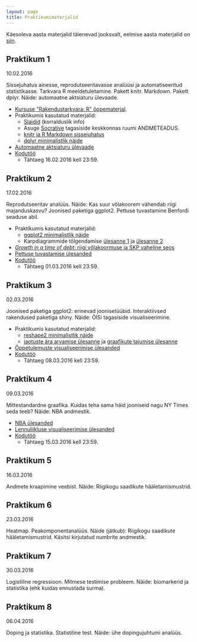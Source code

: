 ```yaml
---
layout: page
title: Praktikumimaterjalid
---
```


Käesoleva aasta materjalid täienevad jooksvalt, eelmise aasta materjalid on [siin](../../2015/praktikumid/).

## Praktikum 1

10.02.2016 

Sissejuhatus ainesse, reprodutseeritavasse analüüsi ja automatiseeritud statistikasse. Tarkvara R meeldetuletamine. 
Pakett knitr. Markdown. Pakett dplyr. Näide: automaatne aktsiaturu ülevaade. 

* [Kursuse "Rakendustarkvara: R" õppematerjal](../rakendustarkvara_R). 
* Praktikumis kasutatud materjalid:
    * [Slaidid](../pr1_esitlus.pdf) (korralduslik info)
    * Asuge [Socrative](https://b.socrative.com/login/student/) tagasiside keskkonnas ruumi ANDMETEADUS.
    * [knitr ja R Markdown sissejuhatus](../praktikum1_knitr)
    * [dplyr minimalistlik näide](../praktikum1_dplyr)
* [Automaatne aktsiaturu ülevaade](../praktikum1_aktsiad)
* [Kodutöö](../praktikum1_kodutoo)
    * Tähtaeg 16.02.2016 kell 23:59.


## Praktikum 2

17.02.2016

Reprodutseeritav analüüs. Näide: Kas suur võlakoorem vähendab riigi majanduskasvu? Joonised paketiga ggplot2.
Pettuse tuvastamine Benfordi seaduse abil.

* Praktikumis kasutatud materjalid:
    * [ggplot2 minimalistlik näide](../praktikum2_ggplot2)
    * Karpdiagrammide tõlgendamise [ülesanne 1](../slides/praktikum2_boxplot_quiz1.pdf) ja [ülesanne 2](../slides/praktikum2_boxplot_quiz2.pdf)
* [*Growth in a time of debt*: riigi võlakoormuse ja SKP vaheline seos](../praktikum2_riigivolg)
* [Pettuse tuvastamise ülesanded](../praktikum2_pettus)
* [Kodutöö](../praktikum2_kodutoo)
    * Tähtaeg 01.03.2016 kell 23:59.

## Praktikum 3

02.03.2016

Joonised paketiga ggplot2: erinevad joonisetüübid. Interaktiivsed rakendused paketiga shiny. Näide: ÕISi tagasiside visualiseerimine. 

* Praktikumis kasutatud materjalid:
    * [reshape2 minimalistlik näide](../praktikum3_reshape)
    * [jaotuste ära arvamise ülesanne](../praktikum3_quiz1) ja [graafikute tajumise ülesanne](../praktikum3_quiz2)
* [Õppetulemuste visualiseerimise ülesanded](../praktikum3_oppeained)
* [Kodutöö](../praktikum3_kodutoo)
    * Tähtaeg 08.03.2016 kell 23:59.

## Praktikum 4

09.03.2016

Mittestandardne graafika. Kuidas teha sama häid jooniseid nagu NY Times seda teeb? Näide: NBA andmestik.

* [NBA ülesanded](../praktikum4_nba)
* [Lennuliikluse visualiseerimise ülesanded](../praktikum4_geo)
* [Kodutöö](../praktikum4_kodutoo)
    * Tähtaeg 15.03.2016 kell 23:59.

## Praktikum 5

16.03.2016

Andmete kraapimine veebist. Näide: Riigikogu saadikute hääletamismustrid.


## Praktikum 6

23.03.2016

Heatmap. Peakomponentanalüüs. Näide (jätkub): Riigikogu saadikute hääletamismustrid. Käsitsi kirjutatud numbrite andmestik.


## Praktikum 7

30.03.2016

Logistiline regressioon. Mitmese testimise probleem. Näide: biomarkerid ja statistika (ehk kuidas ennustada surma).


## Praktikum 8

06.04.2016

Doping ja statistika. Statistiline test. Näide: ühe dopingujuhtumi analüüs.
